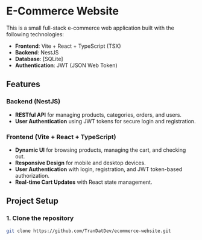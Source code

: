 # E-Commerce Website

This is a small full-stack e-commerce web application built with the following technologies:

- **Frontend**: Vite + React + TypeScript (TSX)
- **Backend**: NestJS
- **Database**: [SQLite]
- **Authentication**: JWT (JSON Web Token)


## Features

### Backend (NestJS)
- **RESTful API** for managing products, categories, orders, and users.
- **User Authentication** using JWT tokens for secure login and registration.

### Frontend (Vite + React + TypeScript)
- **Dynamic UI** for browsing products, managing the cart, and checking out.
- **Responsive Design** for mobile and desktop devices.
- **User Authentication** with login, registration, and JWT token-based authorization.
- **Real-time Cart Updates** with React state management.

## Project Setup

### 1. Clone the repository

```bash
git clone https://github.com/TranDatDev/ecommerce-website.git
